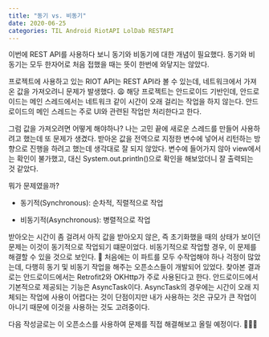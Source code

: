 ```yaml
---
title: "동기 vs. 비동기"
date: 2020-06-25
categories: TIL Android RiotAPI LolDab RESTAPI
---
```


이번에 REST API를 사용하다 보니 동기와 비동기에 대한 개념이 필요했다.
동기와 비동기는 모두 한자어로 처음 접했을 때는 뜻이 한번에 와닿지는 않았다.


프로젝트에 사용하고 있는 RIOT API는 REST API라 볼 수 있는데, 네트워크에서 가져온 값을 가져오려니 문제가 발생했다. 😩
해당 프로젝트는 안드로이드 기반인데, 안드로이드는 메인 스레드에서는 네트워크 같이 시간이 오래 걸리는 작업을 하지 않는다.
안드로이드의 메인 스레드는 주로 UI와 관련된 작업만 처리한다고 한다.


그럼 값을 가져오려면 어떻게 해야하나?
나는 고민 끝에 새로운 스레드를 만들어 사용하려고 했는데 또 문제가 생겼다.
받아온 값을 전역으로 지정한 변수에 넣어서 리턴하는 방향으로 진행을 하려고 했는데 생각대로 잘 되지 않았다.
변수에 들어가지 않아 view에서는 확인이 불가했고, 대신 System.out.println()으로 확인을 해보았더니 잘 출력되는 것 같았다.


뭐가 문제였을까?


- 동기적(Synchronous): 순차적, 직렬적으로 작업


- 비동기적(Asynchronous): 병렬적으로 작업


받아오는 시간이 좀 걸려서 아직 값을 받아오지 않은, 즉 초기화했을 때의 상태가 보이던 문제는 이것이 동기적으로 작업되기 떄문이었다.
비동기적으로 작업할 경우, 이 문제를 해결할 수 있을 것으로 보인다. 🙏
처음에는 이 파트를 모두 수작업해야 하나 걱정이 많았는데, 다행히 동기 및 비동기 작업을 해주는 오픈소스들이 개발되어 있었다.
찾아본 결과로는 안드로이드에서는 Retrofit2와 OKHttp가 주로 사용된다고 한다.
안드로이드에서 기본적으로 제공되는 기능은 AsyncTask이다.
AsyncTask의 경우에는 시간이 오래 지체되는 작업에 사용이 어렵다는 것이 단점이지만 내가 사용하는 것은 규모가 큰 작업이 아니기 때문에 이것을 사용하는 것도 고려중이다.


다음 작성글로는 이 오픈소스를 사용하여 문제를 직접 해결해보고 올릴 예정이다. 🙏🙏🙏

